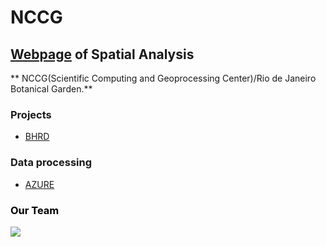 # NCCG

## [Webpage](https://nccg.github.io/) of Spatial Analysis 

** NCCG(Scientific Computing and Geoprocessing Center)/Rio de Janeiro Botanical Garden.**

### Projects 

- [BHRD](https://github.com/Projeto-BHRD-INMA)

### Data processing 

- [AZURE](https://portal.azure.com/#home)

###  <span style="color:black"> Our Team </span>

![](https://i.imgur.com/weXG4Am.png)
